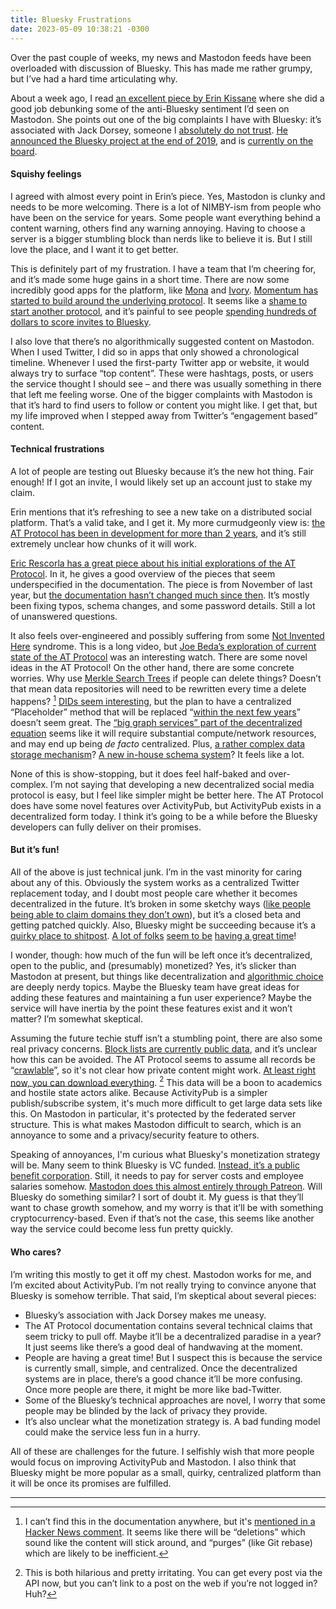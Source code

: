 ```yaml
---
title: Bluesky Frustrations
date: 2023-05-09 10:38:21 -0300
---
```


Over the past couple of weeks, my news and Mastodon feeds have been overloaded with discussion of Bluesky. This has made me rather grumpy, but I’ve had a hard time articulating why.

About a week ago, I read [an excellent piece by Erin Kissane](https://erinkissane.com/blue-skies-over-mastodon) where she did a good job debunking some of the anti-Bluesky sentiment I’d seen on Mastodon. She points out one of the big complaints I have with Bluesky: it’s associated with Jack Dorsey, someone I [absolutely do not trust](https://twitter.com/jack/status/1518772756069773313). [He announced the Bluesky project at the end of 2019](https://twitter.com/bluesky/status/1204766347512537088), and is [currently on the board](https://blueskyweb.xyz/faq#:~:text=What%20is%20the%20corporate%20structure%20of%20Bluesky%3F).


#### Squishy feelings
I agreed with almost every point in Erin’s piece. Yes, Mastodon is clunky and needs to be more welcoming. There is a lot of NIMBY-ism from people who have been on the service for years. Some people want everything behind a content warning, others find any warning annoying. Having to choose a server is a bigger stumbling block than nerds like to believe it is. But I still love the place, and I want it to get better.

This is definitely part of my frustration. I have a team that I’m cheering for, and it’s made some huge gains in a short time. There are now some incredibly good apps for the platform, like [Mona](https://www.macstories.net/reviews/mona-a-unique-mix-of-customization-options-and-features-you-wont-find-in-any-other-mastodon-app/) and [Ivory](https://tapbots.com/ivory/). [Momentum has started to build around the underlying protocol](https://www.theverge.com/2023/4/20/23689570/activitypub-protocol-standard-social-network).  It seems like a [shame to start another protocol](https://xkcd.com/927/), and it’s painful to see people [spending hundreds of dollars to score invites to Bluesky](https://techcrunch.com/2023/05/02/bluesky-invites-become-a-hot-commodity-as-demand-for-the-twitter-alternative-outstrips-access/).

I also love that there’s no algorithmically suggested content on Mastodon. When I used Twitter, I did so in apps that only showed a chronological timeline. Whenever I used the first-party Twitter app or website, it would always try to surface “top content”. These were hashtags, posts, or users the service thought I should see – and there was usually something in there that left me feeling worse. One of the bigger complaints with Mastodon is that it’s hard to find users to follow or content you might like. I get that, but my life improved when I stepped away from Twitter’s “engagement based” content.


#### Technical frustrations
A lot of people are testing out Bluesky because it’s the new hot thing. Fair enough! If I got an invite, I would likely set up an account just to stake my claim.

Erin mentions that it’s refreshing to see a new take on a distributed social platform. That’s a valid take, and I get it. My more curmudgeonly view is: [the AT Protocol has been in development for more than 2 years](https://github.com/bluesky-social/atproto/commit/b3110f0eb58c05c34ccec29447bb9b8b2f082373), and it’s still extremely unclear how chunks of it will work.

[Eric Rescorla has a great piece about his initial explorations of the AT Protocol](https://educatedguesswork.org/posts/atproto-firstlook/). In it, he gives a good overview of the pieces that seem underspecified in the documentation. The piece is from November of last year, but [the documentation hasn’t changed much since then](https://github.com/bluesky-social/atproto-website/commits/main/content/specs). It’s mostly been fixing typos, schema changes, and some password details. Still a lot of unanswered questions.

It also feels over-engineered and possibly suffering from some [Not Invented Here](https://en.wikipedia.org/wiki/Not_invented_here) syndrome. This is a long video, but [Joe Beda’s exploration of current state of the AT Protocol](https://www.youtube.com/watch?v=9tZrxSyRPH0) was an interesting watch. There are some novel ideas in the AT Protocol! On the other hand, there are some concrete worries. Why use [Merkle Search Trees](https://atproto.com/guides/data-repos#data-layout) if people can delete things? Doesn’t that mean data repositories will need to be rewritten every time a delete happens? [^1] [DIDs seem interesting](https://atproto.com/guides/identity#identifiers), but the plan to have a centralized “Placeholder” method that will be replaced “[within the next few years](https://atproto.com/specs/did-plc#:~:text=We%20expect%20a%20method%20to%20emerge%20that%20fits%20the%20bill%20within%20the%20next%20few%20years)” doesn’t seem great. The [“big graph services” part of the decentralized equation](https://atproto.com/guides/overview#achieving-scale) seems like it will require substantial compute/network resources, and may end up being *de facto* centralized. Plus, [a rather complex data storage mechanism](https://atproto.com/guides/data-repos#:~:text=Every%20node%20is%20an%20IPLD%20object%20%28dag%2Dcbor%29%20which%20is%20referenced%20by%20a%20CID%20hash)? [A new in-house schema system](https://atproto.com/specs/lexicon)? It feels like a lot.

None of this is show-stopping, but it does feel half-baked and over-complex. I’m not saying that developing a new decentralized social media protocol is easy, but I feel like simpler might be better here. The AT Protocol does have some novel features over ActivityPub, but ActivityPub exists in a decentralized form today. I think it’s going to be a while before the Bluesky developers can fully deliver on their promises.


#### But it’s fun!
All of the above is just technical junk. I’m in the vast minority for caring about any of this. Obviously the system works as a centralized Twitter replacement today, and I doubt most people care whether it becomes decentralized in the future. It’s broken in some sketchy ways ([like people being able to claim domains they don’t own](https://news.ycombinator.com/item?id=35820815)), but it’s a closed beta and getting patched quickly. Also, Bluesky might be succeeding because it’s a [quirky place to shitpost](https://www.theverge.com/2023/5/2/23708385/bluesky-weather-report-moderation-app-store). [A lot of folks](https://mastodon.social/@gruber/110314382066961654) [seem to be](https://www.theverge.com/2023/4/15/23683846/bluesky-twitter-clone-at-protocol-favorite) [having a great time](https://www.wired.com/story/bluesky-is-fun/)!

I wonder, though: how much of the fun will be left once it’s decentralized, open to the public, and (presumably) monetized? Yes, it’s slicker than Mastodon at present, but things like decentralization and [algorithmic choice](https://atproto.com/guides/overview#algorithmic-choice) are deeply nerdy topics. Maybe the Bluesky team have great ideas for adding these features and maintaining a fun user experience? Maybe the service will have inertia by the point these features exist and it won’t matter? I’m somewhat skeptical.

Assuming the future techie stuff isn’t a stumbling point, there are also some real privacy concerns. [Block lists are currently public data](https://twitter.com/MattBinder/status/1652142389165797377), and it’s unclear how this can be avoided. The AT Protocol seems to assume all records be “[crawlable](https://atproto.com/guides/overview#achieving-scale)”, so it's not clear how private content might work. [At least right now, you can download everything](https://worthdoingbadly.com/bsky/). [^2] This data will be a boon to academics and hostile state actors alike. Because ActivityPub is a simpler publish/subscribe system, it's much more difficult to get large data sets like this. On Mastodon in particular, it's protected by the federated server structure. This is what makes Mastodon difficult to search, which is an annoyance to some and a privacy/security feature to others.

Speaking of annoyances, I'm curious what Bluesky's monetization strategy will be. Many seem to think Bluesky is VC funded. [Instead, it’s a public benefit corporation](https://blueskyweb.xyz/faq#:~:text=Bluesky%2C%20the%20company%2C%20is%20a%20Public%20Benefit%20LLC.). Still, it needs to pay for server costs and employee salaries somehow. [Mastodon does this almost entirely through Patreon](https://www.theverge.com/23658648/mastodon-ceo-twitter-interview-elon-musk-twitter#:~:text=No%2C%20that%E2%80%99s%20pretty%20much%20it.). Will Bluesky do something similar? I sort of doubt it. My guess is that they’ll want to chase growth somehow, and my worry is that it’ll be with something cryptocurrency-based. Even if that’s not the case, this seems like another way the service could become less fun pretty quickly.


#### Who cares?
I’m writing this mostly to get it off my chest. Mastodon works for me, and I’m excited about ActivityPub. I’m not really trying to convince anyone that Bluesky is somehow terrible. That said, I’m skeptical about several pieces:

* Bluesky’s association with Jack Dorsey makes me uneasy.
* The AT Protocol documentation contains several technical claims that seem tricky to pull off. Maybe it’ll be a decentralized paradise in a year? It just seems like there’s a good deal of handwaving at the moment.
* People are having a great time! But I suspect this is because the service is currently small, simple, and centralized. Once the decentralized systems are in place, there’s a good chance it’ll be more confusing. Once more people are there, it might be more like bad-Twitter.
* Some of the Bluesky’s technical approaches are novel, I worry that some people may be blinded by the lack of privacy they provide.
* It’s also unclear what the monetization strategy is. A bad funding model could make the service less fun in a hurry.

All of these are challenges for the future. I selfishly wish that more people would focus on improving ActivityPub and Mastodon. I also think that Bluesky might be more popular as a small, quirky, centralized platform than it will be once its promises are fulfilled.


<hr>


[^1]: I can’t find this in the documentation anywhere, but it's [mentioned in a Hacker News comment](https://news.ycombinator.com/item?id=35845887). It seems like there will be “deletions” which sound like the content will stick around, and “purges” (like Git rebase) which are likely to be inefficient.

[^2]: This is both hilarious and pretty irritating. You can get every post via the API now, but you can’t link to a post on the web if you’re not logged in? Huh?

